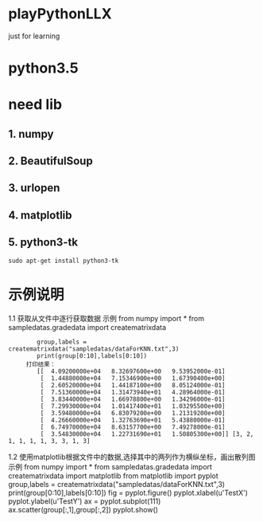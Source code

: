 # playPythonLLX
just for learning

# python3.5

# need lib 
## 1. numpy

## 2. BeautifulSoup

## 3. urlopen

## 4. matplotlib

## 5. python3-tk
    sudo apt-get install python3-tk

# 示例说明
1.1 获取从文件中逐行获取数据
        示例
            from numpy import *
            from  sampledatas.gradedata import creatematrixdata

            group,labels = creatematrixdata("sampledatas/dataForKNN.txt",3)
            print(group[0:10],labels[0:10])
         打印结果：
            [[  4.09200000e+04   8.32697600e+00   9.53952000e-01]
             [  1.44880000e+04   7.15346900e+00   1.67390400e+00]
             [  2.60520000e+04   1.44187100e+00   8.05124000e-01]
             [  7.51360000e+04   1.31473940e+01   4.28964000e-01]
             [  3.83440000e+04   1.66978800e+00   1.34296000e-01]
             [  7.29930000e+04   1.01417400e+01   1.03295500e+00]
             [  3.59480000e+04   6.83079200e+00   1.21319200e+00]
             [  4.26660000e+04   1.32763690e+01   5.43880000e-01]
             [  6.74970000e+04   8.63157700e+00   7.49278000e-01]
             [  3.54830000e+04   1.22731690e+01   1.50805300e+00]] [3, 2, 1, 1, 1, 1, 3, 3, 1, 3]

1.2 使用matplotlib根据文件中的数据,选择其中的两列作为横纵坐标，画出散列图
        示例
            from numpy import *
            from  sampledatas.gradedata import creatematrixdata
            import matplotlib
            from matplotlib import pyplot
            group,labels = creatematrixdata("sampledatas/dataForKNN.txt",3)
            print(group[0:10],labels[0:10])
            fig = pyplot.figure()
            pyplot.xlabel(u'TestX')
            pyplot.ylabel(u'TestY')
            ax = pyplot.subplot(111)
            ax.scatter(group[:,1],group[:,2])
            pyplot.show()